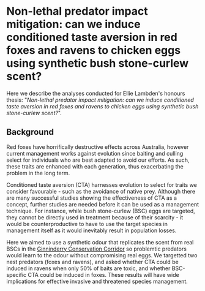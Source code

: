 # **Non-lethal predator impact mitigation: can we induce conditioned taste aversion in red foxes and ravens to chicken eggs using synthetic bush stone-curlew scent?**

Here we describe the analyses conducted for Ellie Lambden's honours thesis: "*Non-lethal predator impact mitigation: can we induce conditioned taste aversion in red foxes and ravens to chicken eggs using synthetic bush stone-curlew scent?*".

## **Background**

Red foxes have horrifically destructive effects across Australia, however current management works against evolution since baiting and culling select for individuals who are best adapted to avoid our efforts. As such, these traits are enhanced with each generation, thus exacerbating the problem in the long term.

Conditioned taste aversion (CTA) harnesses evolution to select for traits we consider favourable - such as the avoidance of native prey. Although there are many successful studies showing the effectiveness of CTA as a concept, further studies are needed before it can be used as a management technique. For instance, while bush stone-curlew (BSC) eggs are targeted, they cannot be directly used in treatment because of their scarcity - it would be  counterproductive to have to use the target species in management itself as it would inevitably result in population losses.

Here we aimed to use a synthetic odour that replicates the scent from real BSCs in the [Ginninderry Conservation Corridor](https://www.coexistenceconservationlab.org/ginninderry-conservation-corridor) so problemtic predators would learn to the odour without compromising real eggs. We targetted two nest predators (foxes and ravens), and asked whether CTA could be induced in ravens when only 50% of baits are toxic, and whether BSC-specific CTA could be induced in foxes. These results will have wide implications for effective invasive and threatened species management.
